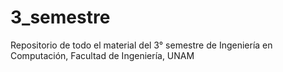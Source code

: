 # 3_semestre
Repositorio de todo el material del 3° semestre de Ingeniería en Computación, Facultad de Ingeniería, UNAM
